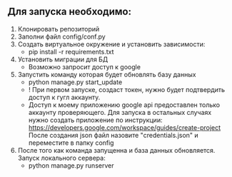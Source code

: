 ## Для запуска необходимо:
1. Клонировать репозиторий
2. Заполни файл config/conf.py
3. Создать виртуальное окружение и установить зависимости:
    * pip install -r requirements.txt
4. Установить миграции для БД
    * Возможно запросит доступ к google
5. Запустить команду которая будет обновлять базу данных
    * python manage.py start_update
    * ! При первом запуске, создаст токен, нужно будет подтвердить доступ к гугл аккаунту.
    * Доступ к моему приложению google api  предоставлен только аккаунту проверяющего. Для запуска в остальных случаях нужно создать приложение по инструкции: https://developers.google.com/workspace/guides/create-project
    После создания json файл назовите "credentials.json" и переместите в папку config
6. После того как команда запущенна и база данных обновляется. Запуск локального сервера:
    * python manage.py runserver
